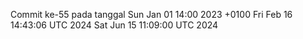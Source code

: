 Commit ke-55 pada tanggal Sun Jan 01 14:00 2023 +0100
Fri Feb 16 14:43:06 UTC 2024
Sat Jun 15 11:09:00 UTC 2024
